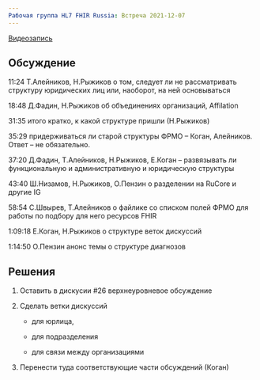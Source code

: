 ```yaml
---
Рабочая группа HL7 FHIR Russia: Встреча 2021-12-07
---
```



[Видеозапись](https://youtu.be/-0iq2K0W7rw)


## Обсуждение

11:24 Т.Алейников, Н.Рыжиков о том, следует ли не рассматривать структуру юридических лиц или, наоборот, на ней основываться

18:48 Д.Фадин, Н.Рыжиков об объединениях организаций, Affilation

31:35 итого кратко, к какой структуре пришли (Н.Рыжиков)

35:29 придерживаться ли старой структуры ФРМО – Коган, Алейников. Ответ – не обязательно.

37:20 Д.Фадин, Т.Алейников, Н.Рыжиков, Е.Коган – развязывать ли функциональную и административную и юридическую структуры

43:40 Ш.Низамов, Н.Рыжиков, О.Пензин о разделении на RuCore и другие IG

58:54 С.Швырев, Т.Алейников о файлике со списком полей ФРМО для работы по подбору для него ресурсов FHIR

1:09:18 Е.Коган, Н.Рыжиков о структуре веток дискуссий

1:14:50 О.Пензин анонс темы о структуре диагнозов

## Решения

1.	Оставить в дискусии #26 верхнеуровневое обсуждение

2.	Сделать ветки дискуссий 

    -	для юрлица, 
    
    - для подразделения
    
    - для связи между организациями 
    
3.	Перенести туда соответствующие части обсуждений (Коган)

